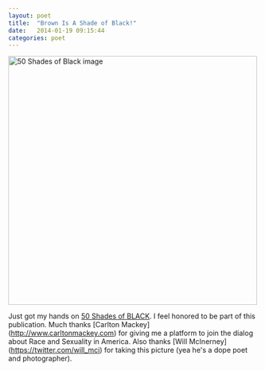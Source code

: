 ```yaml
---
layout: poet
title:  "Brown Is A Shade of Black!"
date:   2014-01-19 09:15:44
categories: poet
---
```


<!-- ![50 Shades of Black image](/images/50_shades.jpg) -->
<img src="{% asset_path 50_shades.jpg %}" alt="50 Shades of Black image" width=500/>

Just got my hands on [50 Shades of BLACK](http://www.50shadesofblack.com/ "50 Shades website"). I feel honored to be part of this publication. Much thanks [Carlton Mackey] (http://www.carltonmackey.com) for giving me a platform to join the dialog about Race and Sexuality in America. Also thanks [Will McInerney] (https://twitter.com/will_mci) for taking this picture (yea he's a dope poet and photographer).